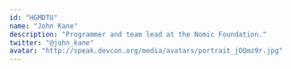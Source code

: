 ```yaml
---
id: "HGMDTU"
name: "John Kane"
description: "Programmer and team lead at the Nomic Foundation."
twitter: "@john_kane"
avatar: "http://speak.devcon.org/media/avatars/portrait_jOQmz9r.jpg"
---
```

